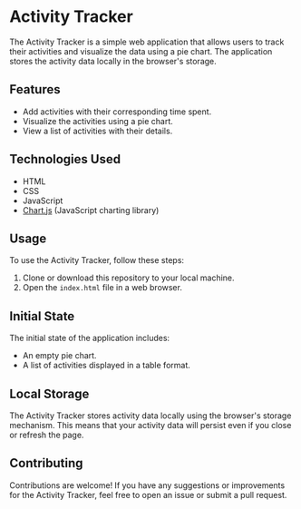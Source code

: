 # Activity Tracker

The Activity Tracker is a simple web application that allows users to track their activities and visualize the data using a pie chart. The application stores the activity data locally in the browser's storage.

## Features

- Add activities with their corresponding time spent.
- Visualize the activities using a pie chart.
- View a list of activities with their details.

## Technologies Used

- HTML
- CSS
- JavaScript
- [Chart.js](https://www.chartjs.org/) (JavaScript charting library)

## Usage

To use the Activity Tracker, follow these steps:

1. Clone or download this repository to your local machine.
2. Open the `index.html` file in a web browser.

## Initial State

The initial state of the application includes:

- An empty pie chart.
- A list of activities displayed in a table format.

## Local Storage

The Activity Tracker stores activity data locally using the browser's storage mechanism. This means that your activity data will persist even if you close or refresh the page.

## Contributing

Contributions are welcome! If you have any suggestions or improvements for the Activity Tracker, feel free to open an issue or submit a pull request.

